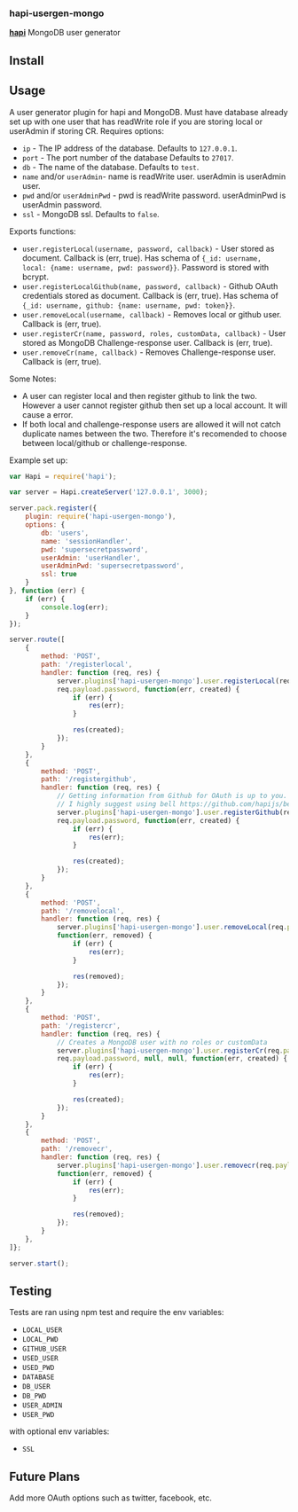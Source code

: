 ### hapi-usergen-mongo

[**hapi**](https://github.com/hapijs/hapi) MongoDB user generator

## Install

## Usage

A user generator plugin for hapi and MongoDB. Must have database already set up with one user that
has readWrite role if you are storing local or userAdmin if storing CR. Requires options:
- `ip` - The IP address of the database. Defaults to `127.0.0.1`.
- `port` - The port number of the database Defaults to `27017`.
- `db` - The name of the database. Defaults to `test`.
- `name` and/or `userAdmin`- name is readWrite user. userAdmin is userAdmin user.
- `pwd` and/or 	`userAdminPwd` - pwd is readWrite password. userAdminPwd is userAdmin password.
- `ssl` - MongoDB ssl. Defaults to `false`.

Exports functions:
- `user.registerLocal(username, password, callback)` - User stored as document. Callback is (err, true). Has schema of `{_id: username, local: {name: username, pwd: password}}`. Password is stored with bcrypt.
- `user.registerLocalGithub(name, password, callback)` - Github OAuth credentials stored as document. Callback is (err, true). Has schema of `{_id: username, github: {name: username, pwd: token}}`.
- `user.removeLocal(username, callback)` - Removes local or github user. Callback is (err, true).
- `user.registerCr(name, password, roles, customData, callback)` - User stored as MongoDB Challenge-response user. Callback is (err, true).
- `user.removeCr(name, callback)` - Removes Challenge-response user. Callback is (err, true).

Some Notes:
- A user can register local and then register github to link the two. However a user cannot register
github then set up a local account. It will cause a error.
- If both local and challenge-response users are allowed it will not catch duplicate names between
the two. Therefore it's recomended to choose between local/github or challenge-response.

Example set up:
```javascript
var Hapi = require('hapi');

var server = Hapi.createServer('127.0.0.1', 3000);

server.pack.register({
    plugin: require('hapi-usergen-mongo'),
    options: {
        db: 'users',
        name: 'sessionHandler',
        pwd: 'supersecretpassword',
        userAdmin: 'userHandler',
        userAdminPwd: 'supersecretpassword',
        ssl: true
    }
}, function (err) {
    if (err) {
        console.log(err);
    }
});

server.route([
    {
        method: 'POST',
        path: '/registerlocal',
        handler: function (req, res) {
            server.plugins['hapi-usergen-mongo'].user.registerLocal(req.payload.username,
            req.payload.password, function(err, created) {
                if (err) {
                    res(err);
                }

                res(created);
            });
        }
    },
    {
        method: 'POST',
        path: '/registergithub',
        handler: function (req, res) {
            // Getting information from Github for OAuth is up to you.
            // I highly suggest using bell https://github.com/hapijs/bell
            server.plugins['hapi-usergen-mongo'].user.registerGithub(req.payload.username,
            req.payload.password, function(err, created) {
                if (err) {
                    res(err);
                }

                res(created);
            });
        }
    },
    {
        method: 'POST',
        path: '/removelocal',
        handler: function (req, res) {
            server.plugins['hapi-usergen-mongo'].user.removeLocal(req.payload.username,
            function(err, removed) {
                if (err) {
                    res(err);
                }

                res(removed);
            });
        }
    },
    {
        method: 'POST',
        path: '/registercr',
        handler: function (req, res) {
            // Creates a MongoDB user with no roles or customData
            server.plugins['hapi-usergen-mongo'].user.registerCr(req.payload.username,
            req.payload.password, null, null, function(err, created) {
                if (err) {
                    res(err);
                }

                res(created);
            });
        }
    },
    {
        method: 'POST',
        path: '/removecr',
        handler: function (req, res) {
            server.plugins['hapi-usergen-mongo'].user.removecr(req.payload.username,
            function(err, removed) {
                if (err) {
                    res(err);
                }

                res(removed);
            });
        }
    },
]};

server.start();
```

## Testing

Tests are ran using npm test and require the env variables:
- `LOCAL_USER`
- `LOCAL_PWD`
- `GITHUB_USER`
- `USED_USER`
- `USED_PWD`
- `DATABASE`
- `DB_USER`
- `DB_PWD`
- `USER_ADMIN`
- `USER_PWD`

with optional env variables:
- `SSL`

## Future Plans

Add more OAuth options such as twitter, facebook, etc.
